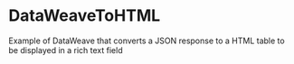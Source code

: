 # DataWeaveToHTML

Example of DataWeave that converts a JSON response to a HTML table to be displayed in a rich text field

